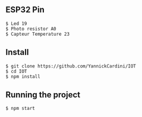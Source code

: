 ## ESP32 Pin

    $ Led 19
    $ Photo resistor A0
    $ Capteur Temperature 23

## Install

    $ git clone https://github.com/YannickCardini/IOT
    $ cd IOT
    $ npm install

## Running the project

    $ npm start


